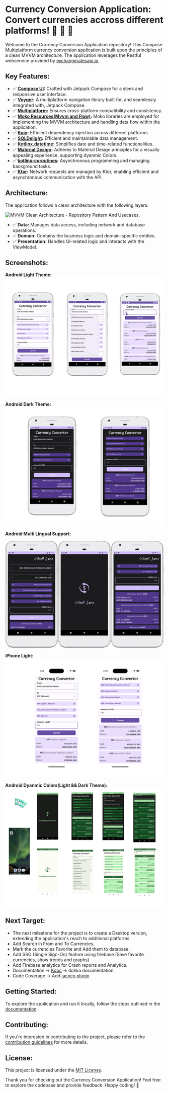 # Currency Conversion Application: Convert currencies accross different platforms! 🏦 💱 🚀

Welcome to the Currency Conversion Application repository! This Compose Multiplatform currency conversion application is built upon the principles of a clean MVVM architecture. The application leverages the Restful webservice provided by [exchangeratesapi.io](http://api.exchangeratesapi.io).

## Key Features:

- ✅ **[Compose UI](https://developer.android.com/jetpack/compose):** Crafted with Jetpack Compose for a sleek and responsive user interface.
- ✅ **[Voyger](https://voyager.adriel.cafe/):** A multiplatform navigation library built for, and seamlessly integrated with, Jetpack Compose.
- ✅ **[Multiplatform](https://kotlinlang.org/docs/mpp-intro.html):** Ensures cross-platform compatibility and consistency.
- ✅ **[Moko Resources(Mvvm and Flow)](https://github.com/icerockdev/moko-resources):** Moko libraries are employed for implementing the MVVM architecture and handling data flow within the application.
- ✅ **[Koin](https://insert-koin.io/):** Efficient dependency injection across different platforms.
- ✅ **[SQLDelight](https://cashapp.github.io/sqldelight/2.0.1/multiplatform_sqlite/):** Efficient and maintainable data management.
- ✅ **[Kotlinx.datetime](https://kotlinlang.org/docs/datetime/):** Simplifies date and time-related functionalities.
- ✅ **[Material Design](https://material.io/design):** Adheres to Material Design principles for a visually appealing experience, supporting dyanmic Colors.
- ✅ **[kotlinx-coroutines](https://kotlinlang.org/docs/coroutines-overview.html):** Asynchronous programming and managing background tasks.
- ✅ **[Ktor](https://ktor.io/docs/getting-started-ktor-client-multiplatform-mobile.html):** Network requests are managed by Ktor, enabling efficient and asynchronous communication with the API.

## Architecture:

The application follows a clean architecture with the following layers:

![MVVM Clean Architecture - Repository Pattern And Usecases.](https://miro.medium.com/v2/resize:fit:1400/format:webp/0*5eJUx2N-5IKoIJNO.png)

- ✅ **Data:** Manages data access, including network and database operations.
- ✅ **Domain:** Contains the business logic and domain-specific entities.
- ✅ **Presentation:** Handles UI-related logic and interacts with the ViewModel.

## Screenshots:

**Android Light Theme:**
![Android Light Mode](/android_l.webp)

**Android Dark Theme:**
![Android Dark Mode](/android_d.webp)

**Android Multi Lingual Support:**

![Android Arabic](/multi_lingual.jpg)

**iPhone Light:**
![iPhone Light](/iphone_l.webp)

**Android Dyanmic Colors(Light && Dark Theme):**
![Android Dyanmic Colors Dark Theme](/dynamic_color_support.webp)

## Next Target:

- The next milestone for the project is to create a Desktop version, extending the application's reach to additional platforms.
- Add Search in From and To Currencies.
- Mark the currencies Favorite and Add them to database.
- Add SSO (Single Sign-On) feature using firebase (Save favorite currencies, show trends and graphs)
- Add Firebase analytics for Crash reports and Analytics.
- Documentation -> [Kdoc](https://kotlinlang.org/docs/kotlin-doc.html) -> dokka documentation.
- Code Coverage -> Add [jacoco plugin](https://docs.gradle.org/current/userguide/jacoco_plugin.html)

## Getting Started:

To explore the application and run it locally, follow the steps outlined in the [documentation](/docs/getting-started.md).

## Contributing:

If you're interested in contributing to the project, please refer to the [contribution guidelines](/CONTRIBUTING.md) for more details.

## License:

This project is licensed under the [MIT License](/LICENSE).

Thank you for checking out the Currency Conversion Application! Feel free to explore the codebase and provide feedback. Happy coding! 🚀
